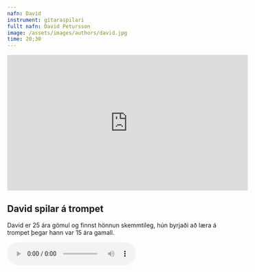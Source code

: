 ```yaml
---
nafn: David
instrument: gítaraspilari
fullt nafn: David Petursson
image: /assets/images/authors/david.jpg
time: 20;30
---
```

<div class="md-centered">
<iframe width="560" height="315" src="https://www.youtube.com/embed/h71NBBbOjmw" frameborder="0" allow="accelerometer; autoplay; encrypted-media; gyroscope; picture-in-picture" allowfullscreen></iframe>

<h2>David spilar á trompet</h2>

David er 25 ára gömul og finnst hönnun skemmtileg, hún byrjaði að læra á trompet þegar hann var 15 ára gamall.



<body>
    <audio controls>
        <source src="{{site.baseurl}}/assets/themalog/jojo.mp3" type="audio/mpeg">
    </audio>
</body>
</div>